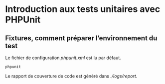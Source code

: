 # Introduction aux tests unitaires avec PHPUnit

## Fixtures, comment préparer l’environnement du test

Le fichier de configuration _phpunit.xml_ est lu par défaut.

```
phpunit
```

Le rapport de couverture de code est généré dans _./logs/report_.
